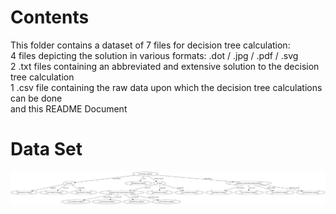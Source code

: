 # Contents

This folder contains a dataset of 7 files for decision tree calculation:\
4 files depicting the solution in various formats: .dot / .jpg / .pdf / .svg\
2 .txt files containing an abbreviated and extensive solution to the decision tree calculation\
1 .csv file containing the raw data upon which the decision tree calculations can be done\
and this README Document

# Data Set
![](Conditions.jpg)